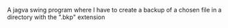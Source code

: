 A jagva swing program where I have to create a backup of a chosen file in a directory with the ".bkp" extension
